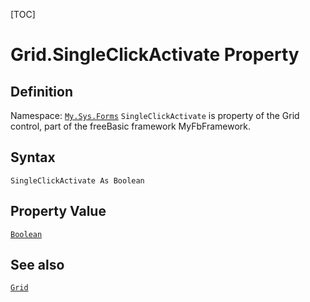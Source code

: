 [TOC]
# Grid.SingleClickActivate Property

## Definition
Namespace: [`My.Sys.Forms`](My.Sys.Forms.md)
`SingleClickActivate` is property of the Grid control, part of the freeBasic framework MyFbFramework.
## Syntax
```freeBasic
SingleClickActivate As Boolean
```
## Property Value
[`Boolean`]("https://www.freebasic.net/wiki/KeyPgBoolean")
## See also
[`Grid`](Grid.md)
